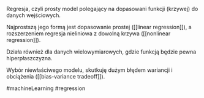 Regresja, czyli prosty model polegający na dopasowani funkcji (krzywej) do danych wejściowych.

Najprostszą jego formą jest dopasowanie prostej ([[linear regression]]), a rozszerzeniem regresja nieliniowa z dowolną krzywa ([[nonlinear regression]]).

Działa również dla danych wielowymiarowych, gdzie funkcją będzie pewna hiperpłaszczyzna.

Wybór niewłaściwego modelu, skutkuję dużym błędem wariancji i obciążenia ([[bias-variance tradeoff]]).



#machineLearning #regression
